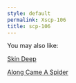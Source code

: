 ```yaml
---
style: default
permalink: Xscp-106
title: scp-106
---
```

You may also like:

[Skin Deep](http://scp-wiki.net/skin-deep)

[Along Came A Spider](http://scp-wiki.net/along-came-a-spider)
